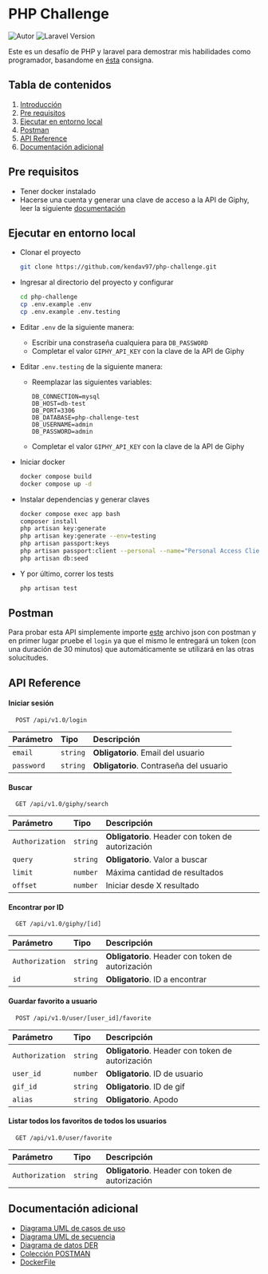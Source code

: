 # PHP Challenge

<p align="left">
    <img src="https://img.shields.io/badge/Autor-Kenneth_Gonzalez-brightgreen?style=flat&logo=codementor&logoColor=%23959da5" alt="Autor">
    <img src="https://img.shields.io/badge/laravel-v10.48.16-blue?style=flat&logo=laravel" alt="Laravel Version">
</p>

Este es un desafío de PHP y laravel para demostrar mis habilidades como programador, basandome en [ésta](https://drive.google.com/file/d/1Zr75EPMFhxoyTG1iRi4f5SG931Ng9Bc5/view?usp=drive_link) consigna.

## Tabla de contenidos  
1. [Introducción](#php-challenge)
2. [Pre requisitos](#pre-requisitos)
3. [Ejecutar en entorno local](#ejecutar-en-entorno-local)
4. [Postman](#postman)
5. [API Reference](#api-reference)
6. [Documentación adicional](#documentaci%C3%B3n-adicional)

## Pre requisitos

- Tener docker instalado
- Hacerse una cuenta y generar una clave de acceso a la API de Giphy, leer la siguiente [documentación](https://developers.giphy.com/docs/api#quick-start-guide)

## Ejecutar en entorno local

- Clonar el proyecto  

  ~~~bash  
  git clone https://github.com/kendav97/php-challenge.git
  ~~~

- Ingresar al directorio del proyecto y configurar

  ~~~bash  
  cd php-challenge
  cp .env.example .env
  cp .env.example .env.testing
  ~~~

- Editar `.env` de la siguiente manera:

  - Escribir una constraseña cualquiera para `DB_PASSWORD`
  - Completar el valor `GIPHY_API_KEY` con la clave de la API de Giphy

- Editar `.env.testing` de la siguiente manera:

  - Reemplazar las siguientes variables:

    ~~~
    DB_CONNECTION=mysql
    DB_HOST=db-test
    DB_PORT=3306
    DB_DATABASE=php-challenge-test
    DB_USERNAME=admin
    DB_PASSWORD=admin
    ~~~

  - Completar el valor `GIPHY_API_KEY` con la clave de la API de Giphy

- Iniciar docker

  ~~~bash
  docker compose build
  docker compose up -d
  ~~~

- Instalar dependencias y generar claves

  ~~~bash
  docker compose exec app bash
  composer install
  php artisan key:generate
  php artisan key:generate --env=testing
  php artisan passport:keys
  php artisan passport:client --personal --name="Personal Access Client"
  php artisan db:seed
  ~~~

- Y por último, correr los tests
  ~~~bash
  php artisan test
  ~~~

## Postman

Para probar esta API simplemente importe [este](https://drive.google.com/file/d/1Hi1ny_yFIlkDBoKr-bZYE26LK2_W235w/download?usp=drive_link) archivo json con postman y en primer lugar pruebe el `login` ya que el mismo le entregará un token (con una duración de 30 minutos) que automáticamente se utilizará en las otras solucitudes.

## API Reference

#### Iniciar sesión  

```
  POST /api/v1.0/login
```  

| Parámetro | Tipo     | Descripción                |
| :-------- | :------- | :------------------------- |
| `email` | `string` | **Obligatorio**. Email del usuario |
| `password` | `string` | **Obligatorio**. Contraseña del usuario |

#### Buscar

~~~
  GET /api/v1.0/giphy/search
~~~

| Parámetro | Tipo     | Descripción                |
| :-------- | :------- | :-------------------------------- |
| `Authorization`  | `string` | **Obligatorio**. Header con token de autorización |
| `query`  | `string` | **Obligatorio**. Valor a buscar |
| `limit` | `number` | Máxima cantidad de resultados |  
| `offset` | `number` | Iniciar desde X resultado |  

#### Encontrar por ID

~~~
  GET /api/v1.0/giphy/[id]
~~~

| Parámetro | Tipo     | Descripción                |
| :-------- | :------- | :-------------------------------- |
| `Authorization`  | `string` | **Obligatorio**. Header con token de autorización |
| `id`  | `string` | **Obligatorio**. ID a encontrar |

#### Guardar favorito a usuario

~~~
  POST /api/v1.0/user/[user_id]/favorite
~~~

| Parámetro | Tipo     | Descripción                |
| :-------- | :------- | :-------------------------------- |
| `Authorization`  | `string` | **Obligatorio**. Header con token de autorización |
| `user_id`  | `number` | **Obligatorio**. ID de usuario |
| `gif_id`  | `string` | **Obligatorio**. ID de gif |
| `alias`  | `string` | **Obligatorio**. Apodo |

#### Listar todos los favoritos de todos los usuarios

~~~
  GET /api/v1.0/user/favorite
~~~

| Parámetro | Tipo     | Descripción                |
| :-------- | :------- | :-------------------------------- |
| `Authorization`  | `string` | **Obligatorio**. Header con token de autorización |

## Documentación adicional

- [Diagrama UML de casos de uso](https://drive.google.com/file/d/1_Cmzt0RZ-lYAotkne72c9TQw4xaya01P/view?usp=drive_link)
- [Diagrama UML de secuencia](https://drive.google.com/file/d/1gM9u5_14SYzrr7kjNi6jVTR4TB1hDZTC/view?usp=drive_link)
- [Diagrama de datos DER](https://drive.google.com/file/d/1mF6HrhUbfx1YJC_s50dYCH49atm8sIu3/view?usp=drive_link)
- [Colección POSTMAN](https://drive.google.com/file/d/1Hi1ny_yFIlkDBoKr-bZYE26LK2_W235w/view?usp=drive_link)
- [DockerFile](https://github.com/kendav97/php-challenge/blob/main/docker-compose/Dockerfile)
